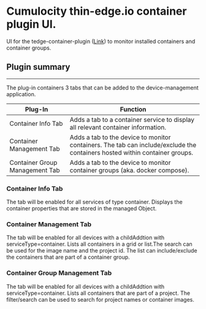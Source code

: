 # Cumulocity thin-edge.io container plugin UI.

UI for the tedge-container-plugin ([Link](https://github.com/thin-edge/tedge-container-plugin)) to monitor installed containers and container groups.

## Plugin summary

---

The plug-in containers 3 tabs that can be added to the device-management application.

| Plug-In                        | Function                                                                                                                   |
| ------------------------------ | -------------------------------------------------------------------------------------------------------------------------- |
| Container Info Tab             | Adds a tab to a container service to display all relevant container information.                                           |
| Container Management Tab       | Adds a tab to the device to monitor containers. The tab can include/exclude the containers hosted within container groups. |
| Container Group Management Tab | Adds a tab to the device to monitor container groups (aka. docker compose).                                                |

### Container Info Tab

The tab will be enabled for all services of type container. Displays the container properties that are stored in the managed Object.

### Container Management Tab

The tab will be enabled for all devices with a childAddtion with serviceType=container. Lists all containers in a grid or list.The search can be used for the image name and the project id. The list can include/exclude the containers that are part of a container group.

### Container Group Management Tab

The tab will be enabled for all devices with a childAddtion with serviceType=container. Lists all containers that are part of a project. The filter/search can be used to search for project names or container images.
